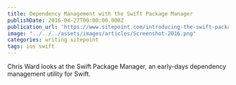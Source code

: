 ```yaml
---
title: Dependency Management with the Swift Package Manager
publishDate: 2016-04-27T00:00:00.000Z
publication_url: 'https://www.sitepoint.com/introducing-the-swift-package-manager/'
image: "../../../assets/images/articles/Screenshot-2016.png"
categories: writing sitepoint
tags: ios swift
---
```


Chris Ward looks at the Swift Package Manager, an early-days dependency management utility for Swift.
